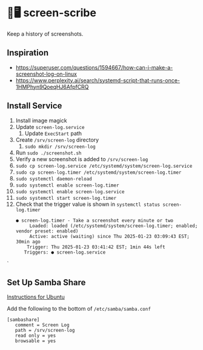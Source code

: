 # 📜🖥️ screen-scribe

Keep a history of screenshots.

## Inspiration

- https://superuser.com/questions/1594667/how-can-i-make-a-screenshot-log-on-linux
- https://www.perplexity.ai/search/systemd-script-that-runs-once-1HMPhyn9QoeqHJ6AfpfCRQ

## Install Service
1. Install image magick
1. Update `screen-log.service`
   1. Update `ExecStart` path
2. Create `/srv/screen-log` directory
   1. `sudo mkdir /srv/screen-log`
4. Run `sudo ./screenshot.sh`
5. Verify a new screenshot is added to `/srv/screen-log`
6. `sudo cp screen-log.service /etc/systemd/system/screen-log.service`
7. `sudo cp screen-log.timer /etc/systemd/system/screen-log.timer`
8. `sudo systemctl daemon-reload`
9. `sudo systemctl enable screen-log.timer`
10. `sudo systemctl enable screen-log.service`
11. `sudo systemctl start screen-log.timer`
12. Check that the trigger value is shown in `systemctl status screen-log.timer`
    ```
    ● screen-log.timer - Take a screenshot every minute or two
         Loaded: loaded (/etc/systemd/system/screen-log.timer; enabled; vendor preset: enabled)
         Active: active (waiting) since Thu 2025-01-23 03:09:43 EST; 30min ago
        Trigger: Thu 2025-01-23 03:41:42 EST; 1min 44s left
       Triggers: ● screen-log.service
    ```
   `

## Set Up Samba Share

[Instructions for Ubuntu](https://ubuntu.com/tutorials/install-and-configure-samba#1-overview)


Add the following to the bottom of `/etc/samba/samba.conf`
```
[sambashare]
   comment = Screen Log
   path = /srv/screen-log
   read only = yes
   browsable = yes
```
